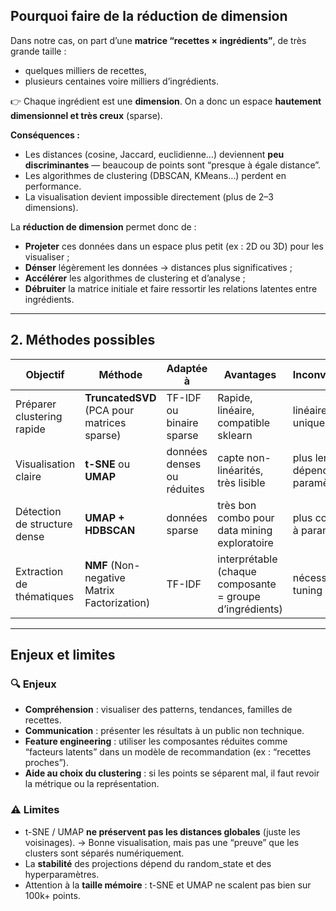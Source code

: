 ## Pourquoi faire de la réduction de dimension

Dans notre cas, on part d’une **matrice “recettes × ingrédients”**, de très grande taille :

* quelques milliers de recettes,
* plusieurs centaines voire milliers d’ingrédients.

👉 Chaque ingrédient est une **dimension**.
On a donc un espace **hautement dimensionnel et très creux** (sparse).

**Conséquences :**

* Les distances (cosine, Jaccard, euclidienne…) deviennent **peu discriminantes** — beaucoup de points sont “presque à égale distance”.
* Les algorithmes de clustering (DBSCAN, KMeans…) perdent en performance.
* La visualisation devient impossible directement (plus de 2–3 dimensions).

La **réduction de dimension** permet donc de :

* **Projeter** ces données dans un espace plus petit (ex : 2D ou 3D) pour les visualiser ;
* **Dénser** légèrement les données → distances plus significatives ;
* **Accélérer** les algorithmes de clustering et d’analyse ;
* **Débruiter** la matrice initiale et faire ressortir les relations latentes entre ingrédients.

---

## 2. Méthodes possibles 



| Objectif                     | Méthode                                     | Adaptée à                  | Avantages                                                | Inconvénients                    |
| ---------------------------- | ------------------------------------------- | -------------------------- | -------------------------------------------------------- | -------------------------------- |
| Préparer clustering rapide   | **TruncatedSVD** (PCA pour matrices sparse) | TF-IDF ou binaire sparse   | Rapide, linéaire, compatible sklearn                     | linéaire uniquement              |
| Visualisation claire         | **t-SNE** ou **UMAP**                       | données denses ou réduites | capte non-linéarités, très lisible                       | plus lent, dépend des paramètres |
| Détection de structure dense | **UMAP + HDBSCAN**                          | données sparse             | très bon combo pour data mining exploratoire             | plus complexe à paramétrer       |
| Extraction de thématiques    | **NMF** (Non-negative Matrix Factorization) | TF-IDF                     | interprétable (chaque composante = groupe d’ingrédients) | nécessite tuning du rang         |

---

## Enjeux et limites

### 🔍 Enjeux

* **Compréhension** : visualiser des patterns, tendances, familles de recettes.
* **Communication** : présenter les résultats à un public non technique.
* **Feature engineering** : utiliser les composantes réduites comme “facteurs latents” dans un modèle de recommandation (ex : “recettes proches”).
* **Aide au choix du clustering** : si les points se séparent mal, il faut revoir la métrique ou la représentation.

### ⚠️ Limites

* t-SNE / UMAP **ne préservent pas les distances globales** (juste les voisinages).
  → Bonne visualisation, mais pas une “preuve” que les clusters sont séparés numériquement.
* La **stabilité** des projections dépend du random_state et des hyperparamètres.
* Attention à la **taille mémoire** : t-SNE et UMAP ne scalent pas bien sur 100k+ points.
